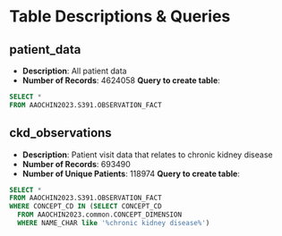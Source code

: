 # Table Descriptions & Queries

## patient_data
- **Description**: All patient data
- **Number of Records**: 4624058
**Query to create table**:
```sql
SELECT *
FROM AAOCHIN2023.S391.OBSERVATION_FACT
```

## ckd_observations
- **Description**: Patient visit data that relates to chronic kidney disease
- **Number of Records**: 693490
- **Number of Unique Patients**: 118974 
**Query to create table**:
```sql
SELECT *
FROM AAOCHIN2023.S391.OBSERVATION_FACT
WHERE CONCEPT_CD IN (SELECT CONCEPT_CD
  FROM AAOCHIN2023.common.CONCEPT_DIMENSION
  WHERE NAME_CHAR like '%chronic kidney disease%')
```
